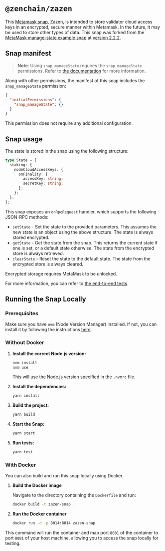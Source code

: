 # `@zenchain/zazen`

This [Metamask snap](https://metamask.io/snaps/), Zazen, is intended to store validator cloud access keys in an encrypted, secure manner within Metamask. In the future, it may be used to store other types of data. This snap was forked from the [MetaMask manage-state example snap](https://github.com/MetaMask/snaps/tree/main/packages/examples/packages/manage-state) at [version 2.2.2](https://github.com/MetaMask/snaps/releases/tag/v39.0.0).

## Snap manifest

> **Note**: Using `snap_manageState` requires the `snap_manageState` permissions. Refer to [the documentation](https://docs.metamask.io/snaps/reference/rpc-api/#snap_managestate) for more information.

Along with other permissions, the manifest of this snap includes the `snap_manageState` permission:

```json
{
  "initialPermissions": {
    "snap_manageState": {}
  }
}
```

This permission does not require any additional configuration.

## Snap usage

The state is stored in the snap using the following structure:

```ts
type State = {
  staking: {
    nodeCloudAccessKeys: {
      onFinality: {
        accessKey: string;
        secretKey: string;
      };
    };
  };
};
```

This snap exposes an `onRpcRequest` handler, which supports the following JSON-RPC methods:

- `setState` - Set the state to the provided parameters. This assumes the new state is an object using the above structure. The state is always stored encrypted.
- `getState` - Get the state from the snap. This returns the current state if one is set, or a default state otherwise. The state from the encrypted store is always retrieved.
- `clearState` - Reset the state to the default state. The state from the encrypted store is always cleared.

Encrypted storage requires MetaMask to be unlocked.

For more information, you can refer to [the end-to-end tests](./src/index.test.ts).

## Running the Snap Locally

### Prerequisites

Make sure you have `nvm` (Node Version Manager) installed. If not, you can install it by following the instructions [here](https://github.com/nvm-sh/nvm#installing-and-updating).

### Without Docker

1. **Install the correct Node.js version:**

   ```sh
   nvm install
   nvm use
   ```

   This will use the Node.js version specified in the `.nvmrc` file.

2. **Install the dependencies:**

   ```sh
   yarn install
   ```

3. **Build the project:**

   ```sh
   yarn build
   ```

4. **Start the Snap:**

   ```sh
   yarn start
   ```

5. **Run tests:**

   ```sh
   yarn test
   ```

### With Docker

You can also build and run this snap locally using Docker.

1. **Build the Docker image**

   Navigate to the directory containing the `Dockerfile` and run:

   ```sh
   docker build -t zazen-snap .
   ```

2. **Run the Docker container**

   ```sh
   docker run -d -p 8014:8014 zazen-snap
   ```

This command will run the container and map port `8081` of the container to port `8081` of your host machine, allowing you to access the snap locally for testing.
